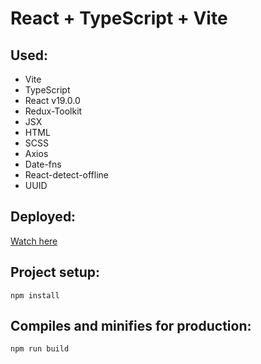 # React + TypeScript + Vite

## Used:

- Vite
- TypeScript
- React v19.0.0
- Redux-Toolkit
- JSX
- HTML
- SCSS
- Axios
- Date-fns
- React-detect-offline
- UUID

## Deployed:

[Watch here](https://aviasales-app-beta-khaki.vercel.app/)

## Project setup:

```
npm install
```

## Compiles and minifies for production:

```
npm run build
```

